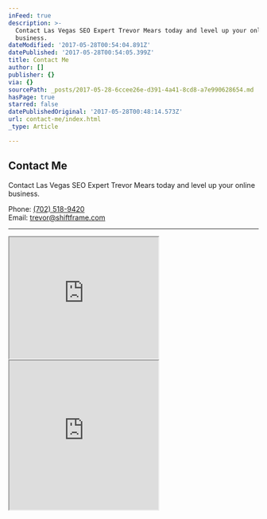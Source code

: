 ```yaml
---
inFeed: true
description: >-
  Contact Las Vegas SEO Expert Trevor Mears today and level up your online
  business.
dateModified: '2017-05-28T00:54:04.891Z'
datePublished: '2017-05-28T00:54:05.399Z'
title: Contact Me
author: []
publisher: {}
via: {}
sourcePath: _posts/2017-05-28-6ccee26e-d391-4a41-8cd8-a7e990628654.md
hasPage: true
starred: false
datePublishedOriginal: '2017-05-28T00:48:14.573Z'
url: contact-me/index.html
_type: Article

---
```

## Contact Me

Contact Las Vegas SEO Expert Trevor Mears today and level up your online business.

Phone: [(702) 518-9420][0]  
Email: trevor@shiftframe.com

---

<iframe src="https://the-grid.github.io/ed-userhtml/?g=eJyFUsFOwzAMve8rrF3SVSLlvK07wDixISR2QxxM4q6ZmqRq0kGF-HeSdWIdm4QPkeX4PdvPnjvRqNqD72rKx54-fbbDPfbR8WI0gmBZmsKmVA4cCa-sgeBaU3VgiCTJ4AuCmhqocUugCtBoWqxCgrB1p8wW0jQ7MIW_JJayBayx9Uq8LB9XFiNJngNrjaRCGZJsAl8HQLQ9NpfZ4JuWZmc5JaGEgeUgrWg1Gc-35B8qiq676za4fUJNCYsANnm9fTvnOUpyjUc0hJ6OVAnrM9nkhO8jPM44wLM_wrILgGvEsCArva-nWaYPY3NXqsIXTWiaC6szTVJhtnPH75vCNprv3CVrWJL91SSHojWH_SVDdaP9qhsQUeBkMNH3yY16caxrMvK-VJVM-jKT2ZVVLa1GZf4bhV2DrjBcTOz3vEnm2netvA_3tCbnwqmxKYyfK0JH8IHKc87Hp7ZH_TvP-iYXox_OCtwI" height="244" style=""></iframe>

<iframe src="https://the-grid.github.io/ed-userhtml/?g=eJzNV0tv4zYQvudXEFr0UlR-ZZ1tLTs9BD300EWBnopFENAiZRGhRJWk4jyw_71DUpJliXLkbA4REEea9wy_IYcXa6WfOEX6qaCbQNNHPY2VCpCKRUHJ9QWCZ5LhUrM4ETK720tcFFSiF5Thx3DPiE5X6Go2Kx4joMgdy1doDl8IVESEvncNhCzPqTRv6KXPLITSoSrjmCrl4-c4o-A6EbkO95TtUr1CW8FJ5EiKPVNwP1nSrI4m3AqtRbZClybCvkVCVSxZoZnIbU5WR4tihRaHlBoj85nfCpVSyIP-sXgsuJArJCnxqWaQKt7RAeVKdycpzX3aUuxBkzBVcPwEteAivu9FvRiImuMt5XU569rNTe26Bj0F7_hY-l1AfEef9L-SQSH6Yaxwoi2sqow_0cuFKV2uaQ4-A_Rz0AqL5Zzl1Ocwpbw4lNSbh8t0NvltPErs-mZq5zHZXt0efPqWFOU01lvx-EunK4pSH5NML2JJMfis2mw-m_0UoQITwvKdyQBw7n4jWBRJKMQxh9ZTgjOCPt3c3AAdx_c7KcqcQE2TJDGSj6FKMRF7MAHS9Z_hQmEV1bW1UGLCSrVCn00uVo89W9cVH0i-HOOUxvfA28nCAfS0yBEMa5DlIIX5a9brd58LE7w4EULDP9P_wa558VnelgCmPKy3yj5rstU57DwJLnln0QvA7RYW_d6r3XDbBlo9syRX8Zc4Oqx5WHMS-0TVutVUYp_oDRm8Kep297gODl0TdZpwFh0tBZwukWmGEHO2g-Mlhh2ByuiBSvCAeU3OGCGcRnEplUmuEMyKtYrBMojELC1sHf1-0RLnqoCOy3W0T5mmIXzFVt5kFTV9dwUqc9Pe7X3TbBw2o7SKej65_HV5FXU6yYhBYtt7psNSAcPtB1VQYSaevWTlofYpP4jEb7A4eMspuf1hTB5MwZoPwxH58YgEFJ7pJ7PFfVnCFlstaS4MBrjY-0_S03F2SvGCfKfJemqnoeuLNWEPiJFN0B997syhhGNtaFrSB_hHsYSRKeZYKZ9G4MaotZ16zFwUi6zgVMPAlWCuaICk4OYD-AHKqE4FeDazUIDAEYwmmyDVulhNp874RKUs0YmEaWgCtqZGcarKbcb07-b9T7JZBN3wh8ImWOPQyYWGuQkGJF0WNhNTnV667pQc6ffOCV-vp2DrVcvViT7Wdi0-0nozkkKKjax5Wh8DqgZzDaa69Hm_uJaxCeZdTz68DSSX3JkpOECeaMxJ15kg2t8Jo5yE89ZCNu7dGdgJwBJfCwPoR0p2knlNqR-69RVcfwX2emo_PFFa290oRzk0v22tb45xG6AHzEtg-WKyloPW1ShAU09UcEzkQ90AMyPcpcyesgma_cZu1gacRvPYYAXYt2KDZpjxMdCwgn1sLN4HG1UYZ0Gj0hlExh-G_57QqBz2kGHpZwCjsvPBkVGkYHrcpuHBxeX74KIK4ixcVDqDuPjb8N8TF5XDHi4s_awN4-Oj4kmUsjkt33yifH4fdBwHcxZIjlUHsfIviKG_nNgwZJqL9zmoOY6gB542-9YXYe3ULHP9_rGx4-bNMajpjN49_Cx9-HFKVS_Vvnp1dYzb3mB4cq1et3aix6u44LKDWheeRgWmq3-slfXUSXprfoLUXZVqB3N1SOGOS3PfOGOn_n4dBirASBPwImjtUeOcSapLmY925sQPRT3bn_n56qa1cR7dzFf5G7jNQBRre3Ey_23J_wc_IvaZ" height="300" style=""></iframe>



[0]: http://tel:7025189420/